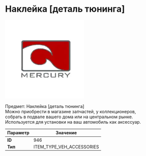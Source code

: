 # Наклейка [деталь тюнинга]

![Item Image](../img/946.webp?raw=true)

Предмет: Наклейка [деталь тюнинга]<br>Можно приобрести в магазине запчастей, у коллекционеров,<br>собрать в подвале вашего дома или на центральном рынке.<br>Используется для установки на ваш автомобиль как аксессуар.


| Параметр | Значение |
|----------|----------|
| **ID** | 946 |
| **Тип** | ITEM_TYPE_VEH_ACCESSORIES |

